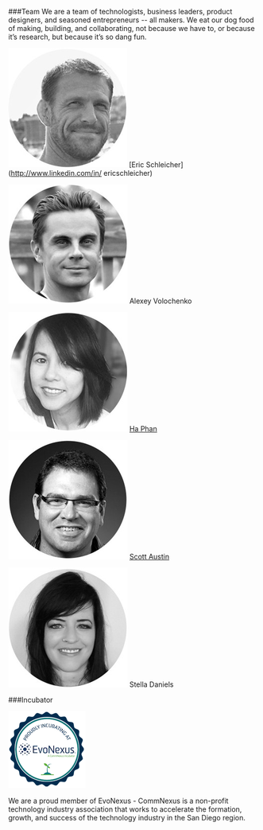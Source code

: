 ###Team
We are a team of technologists, business leaders, product designers, and seasoned entrepreneurs -- all makers. We eat our dog food of making, building, and collaborating, not because we have to, or because it’s research, but because it’s so dang fun.


![Eric](https://raw.githubusercontent.com/Obrary/public-site-assets/master/About/images/Eric-Circle_medium.jpg)
[Eric Schleicher](http://www.linkedin.com/in/
ericschleicher) 

![Alexey Volochenko](https://raw.githubusercontent.com/Obrary/public-site-assets/master/About/images/Alexey-Circle_medium.jpg)
Alexey Volochenko

![Ha Phan](https://raw.githubusercontent.com/Obrary/public-site-assets/master/About/images/Ha-Circle_medium.jpg)
[Ha Phan](http://www.linkedin.com/in/hpuxixd/)

![Scott Austin](https://raw.githubusercontent.com/Obrary/public-site-assets/master/About/images/Scott-Circle_medium.jpg)
[Scott Austin](http://www.linkedin.com/in/svaustin)

![Stella Daniels](https://raw.githubusercontent.com/Obrary/public-site-assets/master/About/images/Stella_medium.jpg)
Stella Daniels

###Incubator

<a href="http://www.commnexus.org/evonexus-companies/obrary-inc/"><img src="images/evobadge.png"/></a>

We are a proud member of EvoNexus - CommNexus is a non-profit technology industry association that works to accelerate the formation, growth, and success of the technology industry in the San Diego region.
